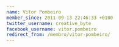 ```yaml
---
name: Vitor Pombeiro
member_since: 2011-09-13 22:46:33 +0100
twitter_username: creative_byte
facebook_username: vitor.pombeiro
redirect_from: /membro/vitor-pombeiro/
---
```

